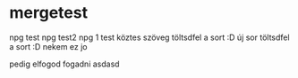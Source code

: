 # mergetest
npg test
npg test2
npg 1 test
köztes szöveg
töltsdfel a sort :D
új sor
töltsdfel a sort :D
nekem ez jo

pedig elfogod fogadni
asdasd
